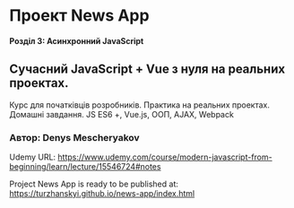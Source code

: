 # Проект News App

#### Розділ 3: Асинхронний JavaScript

## Сучасний JavaScript + Vue з нуля на реальних проектах.

Курс для початківців розробників. Практика на реальних проектах. Домашні завдання. JS ES6 +, Vue.js, ООП, AJAX, Webpack

### Автор: Denys Mescheryakov

Udemy URL: <https://www.udemy.com/course/modern-javascript-from-beginning/learn/lecture/15546724#notes>

Project News App is ready to be published at: <https://turzhanskyi.github.io/news-app/index.html>